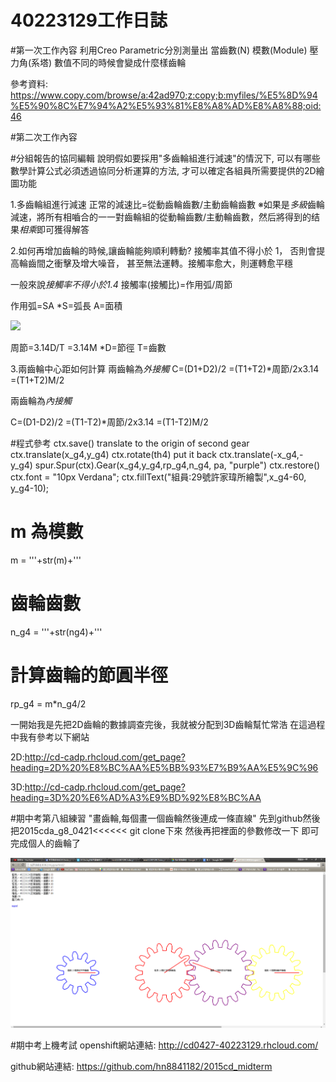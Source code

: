# 40223129工作日誌

#第一次工作內容
利用Creo Parametric分別測量出
當齒數(N) 模數(Module) 壓力角(系塔)
數值不同的時候會變成什麼樣齒輪

參考資料:
https://www.copy.com/browse/a:42ad970;z:copy;b:myfiles/%E5%8D%94%E5%90%8C%E7%94%A2%E5%93%81%E8%A8%AD%E8%A8%88;oid:46

#第二次工作內容



#分組報告的協同編輯
說明假如要採用"多齒輪組進行減速"的情況下,
可以有哪些數學計算公式必須透過協同分析運算的方法,
才可以確定各組員所需要提供的2D繪圖功能

1.多齒輪組進行減速
正常的減速比=從動齒輪齒數/主動齒輪齒數
※如果是*多級*齒輪減速，將所有相嚙合的一一對齒輪組的從動輪齒數/主動輪齒數，然后將得到的结果*相乘*即可獲得解答 


2.如何再增加齒輪的時候,讓齒輪能夠順利轉動?
接觸率其值不得小於 1，
否則會提高輪齒間之衝擊及增大噪音，
甚至無法運轉。接觸率愈大，則運轉愈平穩

一般來說*接觸率不得小於1.4*
接觸率(接觸比)=作用弧/周節


作用弧=SA
*S=弧長 A=面積

![](http://9.share.photo.xuite.net/jerrychumf/19c3ded/13048379/660999346_m.jpg)




周節=3.14D/T
    =3.14M
*D=節徑 T=齒數


3.兩齒輪中心距如何計算
兩齒輪為*外接觸*
C=(D1+D2)/2
 =(T1+T2)*周節/2x3.14
 =(T1+T2)M/2
 
兩齒輪為*內接觸*

C=(D1-D2)/2
 =(T1-T2)*周節/2x3.14
 =(T1-T2)M/2
 
 
 #程式參考
ctx.save()
translate to the origin of second gear
ctx.translate(x_g4,y_g4)
ctx.rotate(th4)
put it back
ctx.translate(-x_g4,-y_g4)
spur.Spur(ctx).Gear(x_g4,y_g4,rp_g4,n_g4, pa, "purple")
ctx.restore()
ctx.font = "10px Verdana";
ctx.fillText("組員:29號許家瑋所繪製",x_g4-60, y_g4-10);

# m 為模數
m = '''+str(m)+'''

# 齒輪齒數
n_g4 = '''+str(ng4)+'''

# 計算齒輪的節圓半徑
rp_g4 = m*n_g4/2


一開始我是先把2D齒輪的數據調查完後，我就被分配到3D齒輪幫忙常浩
在這過程中我有參考以下網站

2D:http://cd-cadp.rhcloud.com/get_page?heading=2D%20%E8%BC%AA%E5%BB%93%E7%B9%AA%E5%9C%96

3D:http://cd-cadp.rhcloud.com/get_page?heading=3D%20%E6%AD%A3%E9%BD%92%E8%BC%AA



#期中考第八組練習
"畫齒輪,每個畫一個齒輪然後連成一條直線"
先到github然後把2015cda_g8_0421<<<<<< git clone下來
然後再把裡面的參數修改一下
即可完成個人的齒輪了

![](擷取.PNG)



#期中考上機考試
openshift網站連結:
http://cd0427-40223129.rhcloud.com/

github網站連結:
https://github.com/hn8841182/2015cd_midterm



